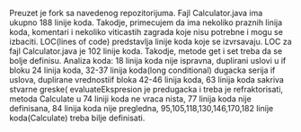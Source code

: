 Preuzet je fork sa navedenog repozitorijuma.
Fajl Calculator.java ima ukupno 188 linije koda. 
Takodje, primecujem da ima nekoliko praznih linija koda, 
komentari i 
nekoliko viticastih zagrada koje nisu potrebne i mogu se izbaciti.
LOC(lines of code) predstavlja linije koda koje se izvrsavaju. LOC za fajl Calculator.java je 102 linije koda.
Takodje, metode get i set treba da se bolje definisu.
Analiza koda: 18 linija koda nije ispravna, 
duplirani uslovi u if bloku 24 linija koda,
32-37 linija koda(long conditional) dugacka serija if uslova,
duplirane vrednostiif bloka 42-46 linija koda,
63 linija koda sakriva stvarne greske( evaluateEkspresion je predugacka i treba je refraktorisati,
metoda Calculate u 74 liniji koda ne vraca nista,
77 linija koda nije definisana,
84 linija koda nije pregledna,
95,105,118,130,146,170,182 linije koda(Calculate) treba bilje definisati.
